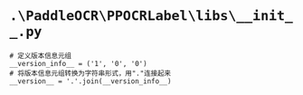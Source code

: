 # `.\PaddleOCR\PPOCRLabel\libs\__init__.py`

```
# 定义版本信息元组
__version_info__ = ('1', '0', '0')
# 将版本信息元组转换为字符串形式，用"."连接起来
__version__ = '.'.join(__version_info__)
```
